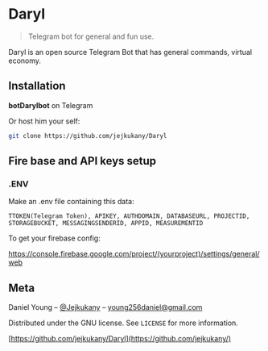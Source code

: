 # Daryl
> Telegram bot for general and fun use.

Daryl is an open source Telegram Bot that has general commands, virtual economy.


## Installation
**botDarylbot** on Telegram

Or host him your self:

```sh
git clone https://github.com/jejkukany/Daryl
```

## Fire base and API keys setup
### .ENV
Make an .env file containing this data:

```
TTOKEN(Telegram Token), APIKEY, AUTHDOMAIN, DATABASEURL, PROJECTID, STORAGEBUCKET, MESSAGINGSENDERID, APPID, MEASUREMENTID
```
To get your firebase config:

https://console.firebase.google.com/project/(yourproject)/settings/general/web
## Meta

Daniel Young – [@Jejkukany](https://twitter.com/jejkukany) – young256daniel@gmail.com

Distributed under the GNU license. See ``LICENSE`` for more information.

[https://github.com/jejkukany/Daryl](https://github.com/jejkukany/)


